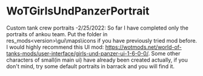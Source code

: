 # WoTGirlsUndPanzerPortrait
Custom tank crew portraits
-2/25/2022:
So far I have completed only the portraits of ankou team. Put the folder in res_mods\<version>\gui\maps\icons if you have previously tried mod before. I would highly recommend this UI mod: https://wotmods.net/world-of-tanks-mods/user-interface/girls-und-panzer-ui-1-6-0-0/.
Some other characters of small(in main ui) have already been created actually, if you don't mind, try some default portraits in barrack and you will find it.
